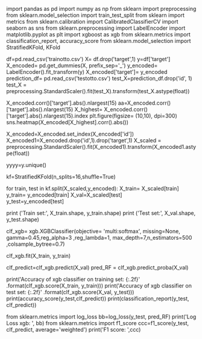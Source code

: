 import pandas as pd
import numpy as np
from sklearn import preprocessing
from sklearn.model_selection import train_test_split
from sklearn import metrics
from sklearn.calibration import CalibratedClassifierCV
import seaborn as sns
from sklearn.preprocessing import LabelEncoder 
import matplotlib.pyplot as plt
import xgboost as xgb
from sklearn.metrics import classification_report, accuracy_score
from sklearn.model_selection import StratifiedKFold, KFold

df=pd.read_csv('trainotto.csv')
X= df.drop('target',1)
y=df['target']
X_encoded= pd.get_dummies(X, prefix_sep='_')
y_encoded= LabelEncoder().fit_transform(y)
X_encoded['target']= y_encoded
prediction_df= pd.read_csv('testotto.csv')
test_X=prediction_df.drop('id', 1)
test_X = preprocessing.StandardScaler().fit(test_X).transform(test_X.astype(float))

X_encoded.corr()['target'].abs().nlargest(15)
aa=X_encoded.corr()['target'].abs().nlargest(15)
X_highest= X_encoded.corr()['target'].abs().nlargest(15).index
plt.figure(figsize= (10,10), dpi=300)
sns.heatmap(X_encoded[X_highest].corr().abs())


X_encoded=X_encoded.set_index(X_encoded['id'])
X_encoded1=X_encoded.drop('id',1).drop('target',1)
X_scaled = preprocessing.StandardScaler().fit(X_encoded1).transform(X_encoded1.astype(float))

yyyy=y.unique()

kf=StratifiedKFold(n_splits=16,shuffle=True)  

for train, test in kf.split(X_scaled,y_encoded):
      X_train= X_scaled[train]
      y_train= y_encoded[train]
      X_val=X_scaled[test]  
      y_test=y_encoded[test]
     

print ('Train set:', X_train.shape,  y_train.shape)
print ('Test set:', X_val.shape,  y_test.shape)

clf_xgb= xgb.XGBClassifier(objective= 'multi:softmax', missing=None,
                           gamma=0.45,reg_alpha=3 ,reg_lambda=1, max_depth=7,n_estimators=500 
                           ,colsample_bytree=0.7)

clf_xgb.fit(X_train, y_train)

clf_predict=clf_xgb.predict(X_val)
pred_RF = clf_xgb.predict_proba(X_val)

print('Accuracy of xgb classifier on training set: {:.2f}'
     .format(clf_xgb.score(X_train, y_train)))
print('Accuracy of xgb classifier on test set: {:.2f}'
     .format(clf_xgb.score(X_val, y_test)))
print(accuracy_score(y_test,clf_predict))
print(classification_report(y_test, clf_predict))

from sklearn.metrics import log_loss
bb=log_loss(y_test, pred_RF)
print('Log Loss xgb: ', bb)
from sklearn.metrics import f1_score
ccc=f1_score(y_test, clf_predict, average='weighted')
print('F1 score: ',ccc)
